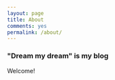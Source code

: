 ```yaml
---
layout: page
title: About
comments: yes
permalink: /about/
---
```



### "Dream my dream" is my blog

Welcome!

